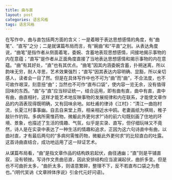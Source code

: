 ```yaml
---
title: 曲与直
layout: post
categories: 语言风格
tags: 语言风格
---
```


在写作中，曲与直包括两方面的含义：一是着眼于表达思想感情的角度，有“曲笔”、“直写”之分；二是就谋篇布局而言，有“婉曲”和“平直”之别。从表达角度说，“曲笔”是指作者从侧面着笔，委婉、含蓄地表现思想感情，间接地揭示事物的内在意蕴；“直写”是作者从正面角度直接了当地表达思想感情和揭示事物的内在意蕴。“曲”有其好处，“直”也有其优点。“曲笔”因其内涵委婉含蓄，扑朔迷离，所以韵味无穷，耐人寻思，艺术效果强烈；“直写”因其表达内容明确、显豁，所以亲切感人，读者会一目了然。但是在具体写作中也不可为“曲”而“曲”，不合法度，也不可故作艰深，刻意扭“曲”；当然也不可作“直布口袋”，使内容一览无余，没有值得回味的东西。“曲”与“直”应当辩证统一，结合运用，即有曲有直，曲中有直，直中有曲，曲直相衬，这样才能艺术地反映事物的发展规律和内在联系，才能使文章作品的内涵表现得既明确，又有回味余地。如杜甫的律诗《江村》：“清江一曲抱村流，长夏江村事事幽。自去自来堂上燕，相亲相近水中鸥。老妻画纸为棋局，稚子敲针作钓钩。多病所需惟药物，微躯此外更何求?”诗的前六句既刻画了住地的环境、景象，也描述了生活的情趣、气氛，似乎是实录、直写，但仔细玩味又不竟然，诗人是在实录中表达了一种生活的情趣和追求，正因为这六句诗直中有曲，以曲衬直，才有最后两句的“多病何需惟药物，微躯此外更何求”的比较直白的吐露。这首诗曲直结合，成功地运用了这一辩证艺术。

从谋篇布局看，“曲”是指文章作品的结构跌宕起伏，曲径通幽；“直”则是平铺直叙，没有顿挫。写诗作文贵曲忌直，因此安排结构应当波澜起伏，曲折多变。但是也不可曲折太多，“曲折太多，则语意繁碎，整理不下，反不若直布口袋之为愈也。”(明代吴讷《文章辨体序说》引金代元好问语)。 